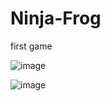 # Ninja-Frog
first game

![image](https://github.com/user-attachments/assets/d885ffaf-4a9b-47f7-8158-99e939172b7e)

![image](https://github.com/user-attachments/assets/1c1dbce5-1306-4e83-9c1e-a994033dc7ff)
